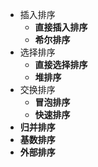 - 插入排序
  - **直接插入排序**
  - **希尔排序**
- 选择排序
  - **直接选择排序**
  - **堆排序**
- 交换排序
  - **冒泡排序**
  - **快速排序**
- **归并排序**
- **基数排序**
- **外部排序**